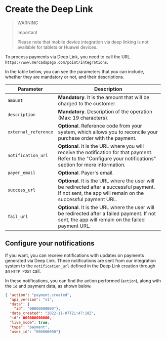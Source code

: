 # Create the Deep Link

> WARNING
>
> Important
>
> Please note that mobile device integration via deep linking is not available for tablets or Huawei devices.

To process payments via Deep Link, you need to call the URL `https://www.mercadopago.com/point/integrations`.

In the table below, you can see the parameters that you can include, whether they are mandatory or not, and their descriptions.

| Parameter | Description |
|---|---|
| `amount` | **Mandatory**. It is the amount that will be charged to the customer. |
| `description` | **Mandatory**. Description of the operation (Max: 19 characters). |
| `external_reference` | **Optional**. Reference code from your system, which allows you to reconcile your purchase order with the payment. |
| `notification_url` | **Optional**. It is the URL where you will receive the notification for that payment. Refer to the "Configure your notifications" section for more information. |
| `payer_email` | **Optional**. Payer's email. |
| `success_url` | **Optional**. It is the URL where the user will be redirected after a successful payment. If not sent, the app will remain on the successful payment URL. |
| `fail_url` | **Optional**. It is the URL where the user will be redirected after a failed payment. If not sent, the app will remain on the failed payment URL. |


## Configure your notifications

If you want, you can receive notifications with updates on payments generated via Deep Link. These notifications are sent from our integration system to the `notification_url` defined in the Deep Link creation through an `HTTP POST` call.

In these notifications, you can find the action performed (`action`), along with the `id` and payment data, as shown below.

```json
{ "action": "payment.created",
  "api_version": "v1",
  "data": {
    "id": "00000000000"},
  "date_created": "2022-11-07T21:47:18Z",
  "id": 000000000000,
  "live_mode": true,
  "type": "payment",
  "user_id": "000000000"}
```